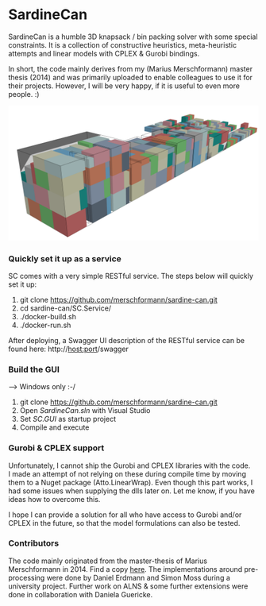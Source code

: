 # SardineCan #

SardineCan is a humble 3D knapsack / bin packing solver with some special constraints. It is a collection of constructive heuristics, meta-heuristic attempts and linear models with CPLEX & Gurobi bindings.

In short, the code mainly derives from my (Marius Merschformann) master thesis (2014) and was primarily uploaded to enable colleagues to use it for their projects. However, I will be very happy, if it is useful to even more people. :)

![sample screenshot](Material/Screenshots/CO2.png "Sample screenshot")

### Quickly set it up as a service ###

SC comes with a very simple RESTful service. The steps below will quickly set it up:

1. git clone https://github.com/merschformann/sardine-can.git
1. cd sardine-can/SC.Service/
1. ./docker-build.sh
1. ./docker-run.sh

After deploying, a Swagger UI description of the RESTful service can be found here: http://<host:port>/swagger

### Build the GUI ###

--> Windows only :-/

1. git clone https://github.com/merschformann/sardine-can.git
1. Open *SardineCan.sln* with Visual Studio
1. Set *SC.GUI* as startup project
1. Compile and execute

### Gurobi & CPLEX support ###

Unfortunately, I cannot ship the Gurobi and CPLEX libraries with the code.  
I made an attempt of not relying on these during compile time by moving them to a Nuget package (Atto.LinearWrap). Even though this part works, I had some issues when supplying the dlls later on. Let me know, if you have ideas how to overcome this.

I hope I can provide a solution for all who have access to Gurobi and/or CPLEX in the future, so that the model formulations can also be tested.

### Contributors ###

The code mainly originated from the master-thesis of Marius Merschformann in 2014. Find a copy [here](./Material/MasterThesis/MasterThesis_MariusMerschformann.pdf).
The implementations around pre-processing were done by Daniel Erdmann and Simon Moss during a university project.
Further work on ALNS & some further extensions were done in collaboration with Daniela Guericke.
